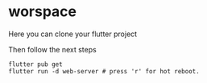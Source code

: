 # worspace

Here you can clone your flutter project

Then follow the next steps

```
flutter pub get
flutter run -d web-server # press 'r' for hot reboot.
```
